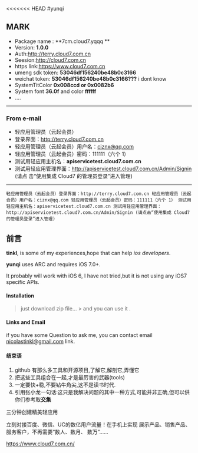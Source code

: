 
<<<<<<< HEAD
#yunqi


## MARK

- Package name : **7cm.cloud7.yqqq  **
- Version: **1.0.0**
- Auth:<http://terry.cloud7.com.cn>
- Seesion:<http://cloud7.com.cn>
- https link:<https://www.cloud7.com.cn>
- umeng sdk token: **53046df156240be48b0c3166**
- weichat token: **53046df156240be48b0c3166???** i dont know
- SystemTitColor **0x008ccd or 0x0082b6** 
- System font   **36.0f** and color **ffffff**
- ....



------------------------------------

### From e-mail 
- 轻应用管理员（云起会员）
- 登录界面：http://terry.cloud7.com.cn
- 轻应用管理员（云起会员）用户名：ciznx@qq.com
- 轻应用管理员（云起会员）密码：111111（六个 1）
- 测试用轻应用主机名：**apiservicetest.cloud7.com.cn**
- 测试用轻应用管理界面：<http://apiservicetest.cloud7.com.cn/Admin/Signin> (请点 击“使用集成 Cloud7 的管理员登录”进入管理)


------------------------------------

`轻应用管理员（云起会员）登录界面：http://terry.cloud7.com.cn
轻应用管理员（云起会员）用户名：ciznx@qq.com
轻应用管理员（云起会员）密码：111111（六个 1）
测试用轻应用主机名：apiservicetest.cloud7.com.cn
测试用轻应用管理界面：http://apiservicetest.cloud7.com.cn/Admin/Signin (请点击“使用集成 Cloud7 的管理员登录”进入管理)` 

## 前言

**tinkl**, is some of my experiences,hope that can help *ios  developers*.

**yunqi** uses ARC and requires iOS 7.0+.

It probably will work with iOS 6, I have not tried,but  it is not using any iOS7 specific APIs.
 
####  Installation

> just download zip file… &gt; and you can use it .

#### Links and Email

if you have some Question to ask me, you can contact email <nicolastinkl@gmail.com> link.
 

[id]: http://mouapp.com "Markdown editor on Mac OS X"



####  结束语
1. github 有那么多工具和开源项目,了解它,解剖它,弄懂它
2. 把这些工具组合在一起,才是最厉害的武器(tools)
3. 一定要快+稳,不要钻牛角尖,这不是读书时代.
4. 引用张小龙一句话:这只是我解决问题的其中一种方式,可能并非正确,但可以供你们参考取<b>交集</b>



三分钟创建精美轻应用

立刻对接百度、微信、UC的数亿用户流量！在手机上实现 展示产品、销售产品、服务客户，不再需要“数人、数月、 数万”……

<a>https://www.cloud7.com.cn/<a/> 
